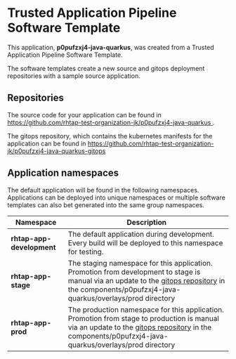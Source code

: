 # Trusted Application Pipeline Software Template

This application, **p0pufzxj4-java-quarkus**, was created from a Trusted Application Pipeline Software Template.

The software templates create a new source and gitops deployment repositories with a sample source application. 

## Repositories

The source code for your application can be found in [https://github.com/rhtap-test-organization-jk/p0pufzxj4-java-quarkus ](https://github.com/rhtap-test-organization-jk/p0pufzxj4-java-quarkus ).
 
The gitops repository, which contains the kubernetes manifests for the application can be found in 
[https://github.com/rhtap-test-organization-jk/p0pufzxj4-java-quarkus-gitops ](https://github.com/rhtap-test-organization-jk/p0pufzxj4-java-quarkus-gitops ) 

## Application namespaces 

The default application will be found in the following namespaces. Applications can be deployed into unique namespaces or multiple software templates can also bet generated into the same group namespaces.  

|  Namespace   |  Description   |  
| -------- | -------- |   
| **rhtap-app-development** | The default application during development. Every build will be deployed to this namespace for testing. | 
| **rhtap-app-stage** | The staging namespace for this application. Promotion from development to stage is manual via an update to the [gitops repository](https://github.com/rhtap-test-organization-jk/p0pufzxj4-java-quarkus-gitops ) in the components/p0pufzxj4-java-quarkus/overlays/prod directory |  
| **rhtap-app-prod** | The production namespace for this application. Promotion from stage to production is manual via an update to the [gitops repository](https://github.com/rhtap-test-organization-jk/p0pufzxj4-java-quarkus-gitops ) in the components/p0pufzxj4-java-quarkus/overlays/prod directory | 